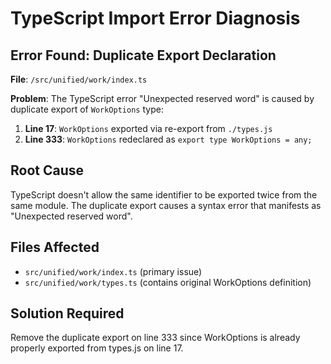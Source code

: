 # TypeScript Import Error Diagnosis

## Error Found: Duplicate Export Declaration

**File**: `/src/unified/work/index.ts`

**Problem**: The TypeScript error "Unexpected reserved word" is caused by duplicate export of `WorkOptions` type:

1. **Line 17**: `WorkOptions` exported via re-export from `./types.js`
2. **Line 333**: `WorkOptions` redeclared as `export type WorkOptions = any;`

## Root Cause
TypeScript doesn't allow the same identifier to be exported twice from the same module. The duplicate export causes a syntax error that manifests as "Unexpected reserved word".

## Files Affected
- `src/unified/work/index.ts` (primary issue)
- `src/unified/work/types.ts` (contains original WorkOptions definition)

## Solution Required
Remove the duplicate export on line 333 since WorkOptions is already properly exported from types.js on line 17.
